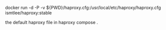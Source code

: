 docker run -d -P -v ${PWD}/haproxy.cfg:/usr/local/etc/haproxy/haproxy.cfg ismtlee/haproxy:stable

the default haproxy file in haproxy compose .
